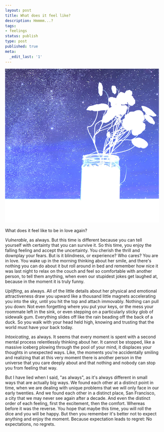 ```yaml
---
layout: post
title: What does it feel like?
description: Hmmmm...?
tags:
- feelings
status: publish
type: post
published: true
meta:
  _edit_last: '1'
---
```

<img alt="puppet" src="/images/2013-09-29/spaceplant.jpg" />

What does it feel like to be in love again?

*Vulnerable*, as always. But this time is different because you can tell yourself with certainty that you can survive it. So this time, you enjoy the falling feeling and accept the uncertainty. You cherish the thrill and downplay your fears. But is it blindness, or experience? Who cares? You are in love. You wake up in the morning thinking about her smile, and there's nothing you can do about it but roll around in bed and remember how nice it was last night to relax on the couch and feel so comfortable with another person, to tell them anything, when even our stupidest jokes get laughed at, because in the moment it is truly funny.

*Uplifting*, as always. All of the little details about her physical and emotional attractiveness draw you upward like a thousand little magnets accelerating you into the sky, until you hit the top and attach immovably. Nothing can pull you down: Not even forgetting where you put your keys, or the mess your roommate left in the sink, or even stepping on a particularly sticky glob of sidewalk gum. Everything slides off like the rain beading off the back of a duck. So you walk with your head held high, knowing and trusting that the world must have your back today.

*Intoxicating*, as always. It seems that every moment is spent with a second mental process relentlessly thinking about her. It cannot be stopped, like a massive iceberg plowing through the pool of your mind, it displaces your thoughts in unexpected ways. Like, the moments you're accidentally smiling and realizing that at this very moment there is another person in the universe that you care deeply about and that nothing and nobody can stop you from feeling that way.

But I have lied when I said, "as always", as it's always different in small ways that are actually big ways. We found each other at a distinct point in time, when we are dealing with unique problems that we will only face in our early twenties. And we found each other in a distinct place, San Francisco, a city that we may never see again after a decade. And even the distinct order of each feeling, first the excitement, then the comfort. Whereas before it was the reverse. You hope that maybe this time, you will roll the dice and you will be happy. But then you remember it's better not to expect anything and enjoy the moment. Because expectation leads to regret: No expectations, no regrets.
